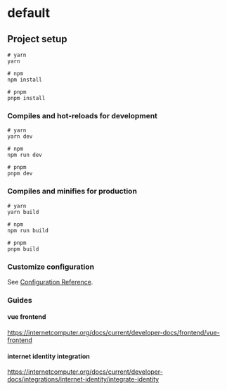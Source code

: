 # default

## Project setup

```
# yarn
yarn

# npm
npm install

# pnpm
pnpm install
```

### Compiles and hot-reloads for development

```
# yarn
yarn dev

# npm
npm run dev

# pnpm
pnpm dev
```

### Compiles and minifies for production

```
# yarn
yarn build

# npm
npm run build

# pnpm
pnpm build
```

### Customize configuration

See [Configuration Reference](https://vitejs.dev/config/).


### Guides

#### vue frontend
https://internetcomputer.org/docs/current/developer-docs/frontend/vue-frontend

#### internet identity integration
https://internetcomputer.org/docs/current/developer-docs/integrations/internet-identity/integrate-identity
